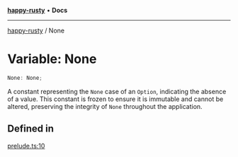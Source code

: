 [**happy-rusty**](../README.md) • **Docs**

***

[happy-rusty](../README.md) / None

# Variable: None

```ts
None: None;
```

A constant representing the `None` case of an `Option`, indicating the absence of a value.
This constant is frozen to ensure it is immutable and cannot be altered, preserving the integrity of `None` throughout the application.

## Defined in

[prelude.ts:10](https://github.com/JiangJie/happy-rusty/blob/568a73f526d9ce3608e5c5e0ed80e93107bc6adb/src/enum/prelude.ts#L10)
